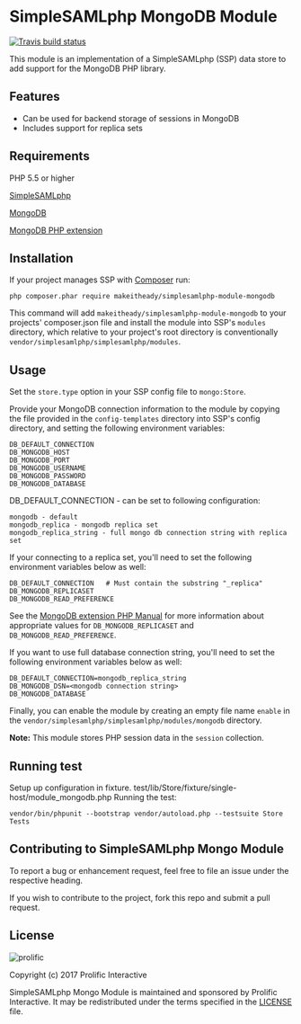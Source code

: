 # SimpleSAMLphp MongoDB Module

[![Travis build status](https://img.shields.io/travis/prolificinteractive/simplesamlphp-module-mongodb.svg?style=flat-square&branch=master)](https://travis-ci.org/prolificinteractive/simplesamlphp-module-mongodb)

This module is an implementation of a SimpleSAMLphp (SSP) data store to add support for the MongoDB PHP library.   

## Features

- Can be used for backend storage of sessions in MongoDB
- Includes support for replica sets

## Requirements

PHP 5.5 or higher

[SimpleSAMLphp](https://simplesamlphp.org/)

[MongoDB](https://www.mongodb.com/)

[MongoDB PHP extension](http://php.net/manual/en/book.mongodb.php)

## Installation

If your project manages SSP with [Composer](https://getcomposer.org/) run:
```
php composer.phar require makeitheady/simplesamlphp-module-mongodb
```
This command will add `makeitheady/simplesamlphp-module-mongodb` to your projects' composer.json file and install the module 
into SSP's `modules` directory, which relative to your project's root directory is conventionally `vendor/simplesamlphp/simplesamlphp/modules`.

## Usage

Set the `store.type` option in your SSP config file to `mongo:Store`.

Provide your MongoDB connection information to the module by copying the file provided in the `config-templates` directory into SSP's config directory, and setting the following environment variables:
```
DB_DEFAULT_CONNECTION
DB_MONGODB_HOST
DB_MONGODB_PORT
DB_MONGODB_USERNAME
DB_MONGODB_PASSWORD
DB_MONGODB_DATABASE
``` 
DB_DEFAULT_CONNECTION - can be set to following configuration: 
```
mongodb - default
mongodb_replica - mongodb replica set
mongodb_replica_string - full mongo db connection string with replica set
```

If your connecting to a replica set, you'll need to set the following environment variables below as well:
```
DB_DEFAULT_CONNECTION   # Must contain the substring "_replica"
DB_MONGODB_REPLICASET
DB_MONGODB_READ_PREFERENCE
```
See the [MongoDB extension PHP Manual](http://php.net/manual/en/set.mongodb.php) for more information about appropriate values for `DB_MONGODB_REPLICASET` and `DB_MONGODB_READ_PREFERENCE`. 

If you want to use full database connection string, you'll need to set the following environment variables below as well:
```
DB_DEFAULT_CONNECTION=mongodb_replica_string
DB_MONGODB_DSN=<mongodb connection string>
DB_MONGODB_DATABASE
```

Finally, you can enable the module by creating an empty file name `enable` in the `vendor/simplesamlphp/simplesamlphp/modules/mongodb` directory.

**Note:** This module stores PHP session data in the `session` collection. 

## Running test
Setup up configuration in fixture. test/lib/Store/fixture/single-host/module_mongodb.php
Running the test: 
```
vendor/bin/phpunit --bootstrap vendor/autoload.php --testsuite Store Tests
```

## Contributing to SimpleSAMLphp Mongo Module

To report a bug or enhancement request, feel free to file an issue under the respective heading.

If you wish to contribute to the project, fork this repo and submit a pull request.

## License

![prolific](https://s3.amazonaws.com/prolificsitestaging/logos/Prolific_Logo_Full_Color.png)

Copyright (c) 2017 Prolific Interactive

SimpleSAMLphp Mongo Module is maintained and sponsored by Prolific Interactive. It may be redistributed under the terms specified in the [LICENSE] file.

[LICENSE]: ./LICENSE
